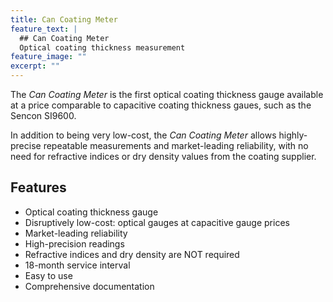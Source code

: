 ```yaml
---
title: Can Coating Meter
feature_text: |
  ## Can Coating Meter
  Optical coating thickness measurement
feature_image: ""
excerpt: ""
---
```


The *Can Coating Meter* is the first optical coating thickness gauge available at a price comparable to capacitive coating thickness gaues, such as the Sencon SI9600. 

In addition to being very low-cost, the *Can Coating Meter* allows highly-precise repeatable measurements and market-leading reliability, with no need for refractive indices or dry density values from the coating supplier.

## Features

- Optical coating thickness gauge
- Disruptively low-cost: optical gauges at capacitive gauge prices
- Market-leading reliability
- High-precision readings
- Refractive indices and dry density are NOT required
- 18-month service interval
- Easy to use
- Comprehensive documentation
